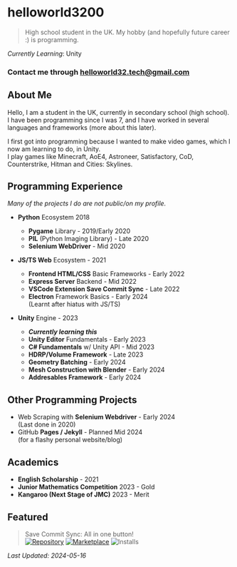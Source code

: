 # helloworld3200

> High school student in the UK. My hobby (and hopefully future career :) is programming.

_Currently Learning_: Unity

### Contact me through helloworld32.tech@gmail.com

## About Me
Hello, I am a student in the UK, currently in secondary school (high school). I have been programming since I was 7, and I have worked in several languages and frameworks (more about this later).
  
I first got into programming because I wanted to make video games, which I now am learning to do, in Unity.  
I play games like Minecraft, AoE4, Astroneer, Satisfactory, CoD, Counterstrike, Hitman and Cities: Skylines.

## Programming Experience

_Many of the projects I do are not public/on my profile._

- __Python__ Ecosystem 2018
  - __Pygame__ Library - 2019/Early 2020
  - __PIL__ (Python Imaging Library) - Late 2020
  - __Selenium WebDriver__ - Mid 2020
  
- __JS/TS Web__ Ecosystem - 2021
  - __Frontend HTML/CSS__ Basic Frameworks - Early 2022
  - __Express Server__ Backend - Mid 2022
  - __VSCode Extension Save Commit Sync__ - Late 2022
  - __Electron__ Framework Basics - Early 2024  
    (Learnt after hiatus with JS/TS)

- __Unity__ Engine - 2023
  - ___Currently learning this___
  - __Unity Editor__ Fundamentals - Early 2023
  - __C# Fundamentals__ w/ Unity API - Mid 2023
  - __HDRP/Volume Framework__ - Late 2023
  - __Geometry Batching__ - Early 2024
  - __Mesh Construction with Blender__ - Early 2024
  - __Addresables Framework__ - Early 2024
 
## Other Programming Projects
- Web Scraping with __Selenium Webdriver__ - Early 2024  
  (Last done in 2020)
- GitHub __Pages / Jekyll__ - Planned Mid 2024  
  (for a flashy personal website/blog)

## Academics

- __English Scholarship__ - 2021
- __Junior Mathematics Competition__ 2023 - Gold
- __Kangaroo (Next Stage of JMC)__ 2023 - Merit

## Featured

> Save Commit Sync: All in one button!  
> [![Repository](https://badgen.net/badge/repo/save-commit-sync/black?icon=github)](https://github.com/helloworld3200/save-commit-sync)
> [![Marketplace](https://badgen.net/badge/vscode-marketplace/save-commit-sync/blue?icon=visualstudio)](https://marketplace.visualstudio.com/items?itemName=helloworld3200.save-commit-sync)
> ![Installs](https://badgen.net/badge/installs/689/blue?icon=visualstudio)

_Last Updated: 2024-05-16_

